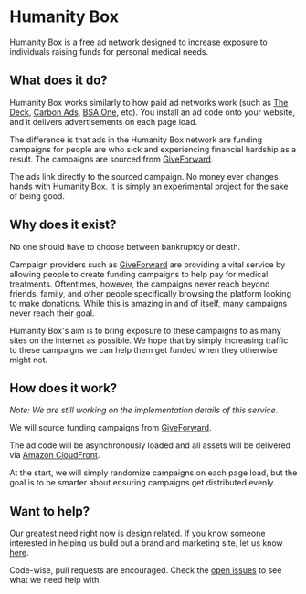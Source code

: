 Humanity Box
============

Humanity Box is a free ad network designed to increase exposure to individuals
raising funds for personal medical needs.

What does it do?
----------------

Humanity Box works similarly to how paid ad networks work (such as
[The Deck](http://decknetwork.net/), [Carbon Ads](http://carbonads.net/),
[BSA One](http://bsaone.com/), etc). You install an ad code onto your website,
and it delivers advertisements on each page load.

The difference is that ads in the Humanity Box network are funding campaigns
for people are who sick and experiencing financial hardship as a result. The
campaigns are sourced from [GiveForward](http://www.giveforward.com/).

The ads link directly to the sourced campaign. No money ever changes hands
with Humanity Box. It is simply an experimental project for the sake of being
good.

Why does it exist?
------------------

No one should have to choose between bankruptcy or death.

Campaign providers such as [GiveForward](http://www.giveforward.com/) are
providing a vital service by allowing people to create funding campaigns to
help pay for medical treatments.  Oftentimes, however, the campaigns never
reach beyond friends, family, and other people specifically browsing the
platform looking to make donations.  While this is amazing in and of itself,
many campaigns never reach their goal.

Humanity Box's aim is to bring exposure to these campaigns to as many sites on
the internet as possible. We hope that by simply increasing traffic to these
campaigns we can help them get funded when they otherwise might not.

How does it work?
-----------------

*Note: We are still working on the implementation details of this service.*

We will source funding campaigns from [GiveForward](http://www.giveforward.com/).

The ad code will be asynchronously loaded and all assets will be delivered via
[Amazon CloudFront](http://aws.amazon.com/cloudfront/).

At the start, we will simply randomize campaigns on each page load, but the
goal is to be smarter about ensuring campaigns get distributed evenly.

Want to help?
-------------

Our greatest need right now is design related. If you know someone interested
in helping us build out a brand and marketing site, let us know
[here](https://github.com/nicksergeant/humanitybox/issues/1).

Code-wise, pull requests are encouraged. Check the
[open issues](https://github.com/nicksergeant/humanitybox/issues) to see what
we need help with.
